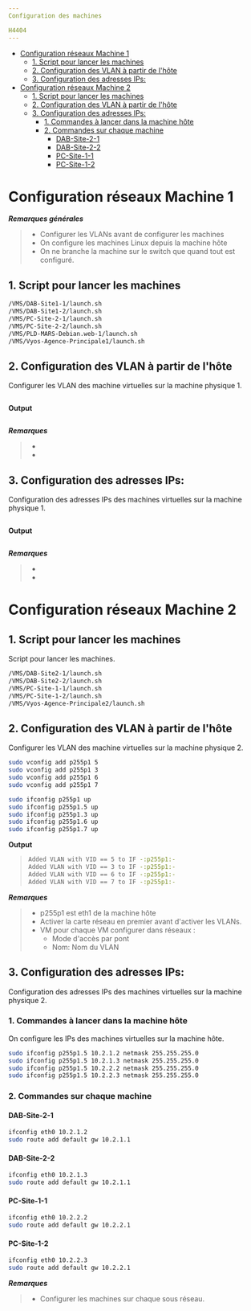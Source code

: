 ```yaml
---
Configuration des machines 

H4404
---
```


- [Configuration réseaux Machine 1](#configuration-r%C3%A9seaux-machine-1)
    - [1. Script pour lancer les machines](#1-script-pour-lancer-les-machines)
    - [2. Configuration des VLAN à partir de l'hôte](#2-configuration-des-vlan-%C3%A0-partir-de-lh%C3%B4te)
    - [3. Configuration des adresses IPs:](#3-configuration-des-adresses-ips)
- [Configuration réseaux Machine 2](#configuration-r%C3%A9seaux-machine-2)
    - [1. Script pour lancer les machines](#1-script-pour-lancer-les-machines-1)
    - [2. Configuration des VLAN à partir de l'hôte](#2-configuration-des-vlan-%C3%A0-partir-de-lh%C3%B4te-1)
    - [3. Configuration des adresses IPs:](#3-configuration-des-adresses-ips-1)
        - [1. Commandes à lancer dans la machine hôte](#1-commandes-%C3%A0-lancer-dans-la-machine-h%C3%B4te)
        - [2. Commandes sur chaque machine](#2-commandes-sur-chaque-machine)
            - [DAB-Site-2-1](#dab-site-2-1)
            - [DAB-Site-2-2](#dab-site-2-2)
            - [PC-Site-1-1](#pc-site-1-1)
            - [PC-Site-1-2](#pc-site-1-2)

# Configuration réseaux Machine 1

__*Remarques générales*__
> * Configurer les VLANs avant de configurer les machines
> * On configure les machines Linux depuis la machine hôte
> * On ne branche la machine sur le switch que quand tout est configuré.

## 1. Script pour lancer les machines
```bash
/VMS/DAB-Site1-1/launch.sh
/VMS/DAB-Site1-2/launch.sh
/VMS/PC-Site-2-1/launch.sh
/VMS/PC-Site-2-2/launch.sh
/VMS/PLD-MARS-Debian.web-1/launch.sh
/VMS/Vyos-Agence-Principale1/launch.sh
```

## 2. Configuration des VLAN à partir de l'hôte

Configurer les VLAN des machine virtuelles sur la machine physique 1.

```bash

```
__Output__
>```bash
>
>```
__*Remarques*__

> * 
> * 

## 3. Configuration des adresses IPs:

Configuration des adresses IPs des machines virtuelles sur la machine physique 1.

```bash

```
__Output__
>```bash
>
>```
__*Remarques*__

> * 
> * 

# Configuration réseaux Machine 2

## 1. Script pour lancer les machines

Script pour lancer les machines.

```bash
/VMS/DAB-Site2-1/launch.sh
/VMS/DAB-Site2-2/launch.sh
/VMS/PC-Site-1-1/launch.sh
/VMS/PC-Site-1-2/launch.sh
/VMS/Vyos-Agence-Principale2/launch.sh
```

## 2. Configuration des VLAN à partir de l'hôte

Configurer les VLAN des machine virtuelles sur la machine physique 2.

```bash
sudo vconfig add p255p1 5
sudo vconfig add p255p1 3
sudo vconfig add p255p1 6
sudo vconfig add p255p1 7

sudo ifconfig p255p1 up
sudo ifconfig p255p1.5 up
sudo ifconfig p255p1.3 up
sudo ifconfig p255p1.6 up
sudo ifconfig p255p1.7 up
```
__Output__
>```bash
>Added VLAN with VID == 5 to IF -:p255p1:-
>Added VLAN with VID == 3 to IF -:p255p1:-
>Added VLAN with VID == 6 to IF -:p255p1:-
>Added VLAN with VID == 7 to IF -:p255p1:-
>```
__*Remarques*__

> * p255p1 est eth1 de la machine hôte
> * Activer la carte réseau en premier avant d'activer les VLANs.
> * VM pour chaque VM configurer dans réseaux :
>   * Mode d'accès par pont
>   * Nom: Nom du VLAN

## 3. Configuration des adresses IPs:

Configuration des adresses IPs des machines virtuelles sur la machine physique 2.

### 1. Commandes à lancer dans la machine hôte

On configure les IPs des machines virtuelles sur la machine hôte.

```bash
sudo ifconfig p255p1.5 10.2.1.2 netmask 255.255.255.0
sudo ifconfig p255p1.5 10.2.1.3 netmask 255.255.255.0
sudo ifconfig p255p1.5 10.2.2.2 netmask 255.255.255.0
sudo ifconfig p255p1.5 10.2.2.3 netmask 255.255.255.0
```
### 2. Commandes sur chaque machine

#### DAB-Site-2-1

```bash
ifconfig eth0 10.2.1.2
sudo route add default gw 10.2.1.1
```

#### DAB-Site-2-2

```bash
ifconfig eth0 10.2.1.3
sudo route add default gw 10.2.1.1
```

#### PC-Site-1-1

```bash
ifconfig eth0 10.2.2.2
sudo route add default gw 10.2.2.1
```

#### PC-Site-1-2

```bash
ifconfig eth0 10.2.2.3
sudo route add default gw 10.2.2.1
```

__*Remarques*__

> * Configurer les machines sur chaque sous réseau.
